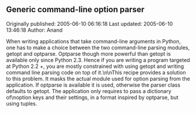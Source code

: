 ## Generic command-line option parser

Originally published: 2005-06-10 06:16:18
Last updated: 2005-06-10 13:46:18
Author: Anand 

When writing applications that take command-line arguments in Python, one has to make a choice between the two command-line parsing modules, getopt and optparse. Optparse though more powerful than getopt is available only since Python 2.3. Hence if you are writing a program targeted at Python 2.2 +, you are mostly constrained with using getopt and writing command line parsing code on top of it.\n\nThis recipe provides a solution to this problem. It masks the actual module used for option parsing from the application. If optparse is available it is used, otherwise the parser class defaults to getopt. The application only requires to pass a dictionary of\noption keys and their settings, in a format inspired by optparse, but using tuples.